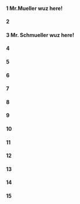 #### 1 Mr.Mueller wuz here!
#### 2
#### 3 Mr. Schmueller wuz here! 
#### 4
#### 5
#### 6
#### 7
#### 8
#### 9
#### 10
#### 11
#### 12
#### 13
#### 14
#### 15